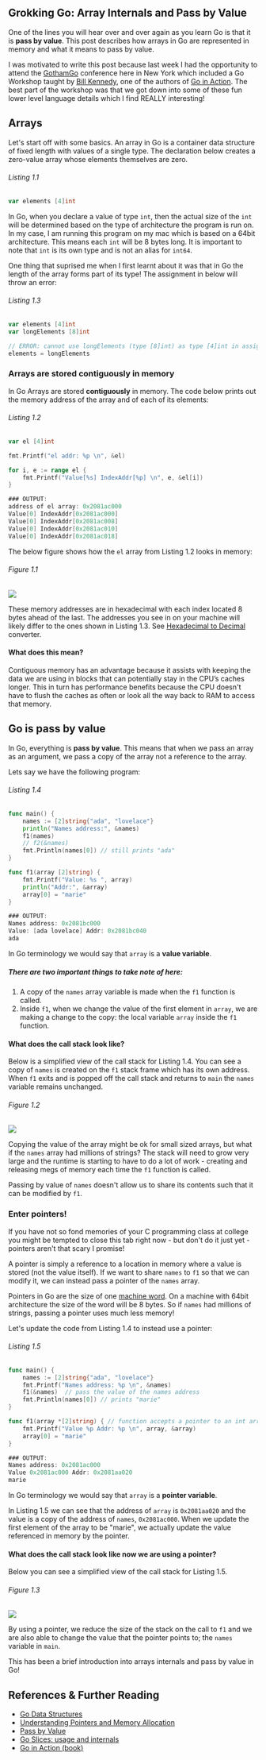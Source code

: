 ## Grokking Go: Array Internals and Pass by Value

One of the lines you will hear over and over again as you learn Go is that it is **pass by value**. This post describes how arrays in Go are represented in memory and what it means to pass by value.

I was motivated to write this post because last week I had the opportunity to attend the [GothamGo](http://gothamgo.com/) conference here in New York which included a Go Workshop taught by [Bill Kennedy](http://www.goinggo.net/), one of the authors of [Go in Action](http://www.manning.com/ketelsen/). The best part of the workshop was that we got down into some of these fun lower level language details which I find REALLY interesting!

## Arrays
Let's start off with some basics. An array in Go is a container data structure of fixed length with values of a single type. The declaration below creates a zero-value array whose elements themselves are zero.

###### Listing 1.1

```go
var elements [4]int
```

In Go, when you declare a value of type `int`, then the actual size of the `int` will be determined based on the type of architecture the program is run on. In my case, I am running this program on my mac which is based on a 64bit architecture. This means each `int` will be 8 bytes long. It is important to note that `int` is its own type and is not an alias for `int64`. 

One thing that suprised me when I first learnt about it was that in Go the length of the array forms part of its type! The assignment in below will throw an error:

###### Listing 1.3
```go
var elements [4]int
var longElements [8]int

// ERROR: cannot use longElements (type [8]int) as type [4]int in assignment
elements = longElements		
```

### Arrays are stored contiguously in memory

In Go Arrays are stored **contiguously** in memory. The code below prints out the memory address of the array and of each of its elements:
###### Listing 1.2
```go
var el [4]int

fmt.Printf("el addr: %p \n", &el)

for i, e := range el {
	fmt.Printf("Value[%s] IndexAddr[%p] \n", e, &el[i])
}

### OUTPUT:
address of el array: 0x2081ac000
Value[0] IndexAddr[0x2081ac000]
Value[0] IndexAddr[0x2081ac008]
Value[0] IndexAddr[0x2081ac010]
Value[0] IndexAddr[0x2081ac018]
```

The below figure shows how the `el` array from Listing 1.2 looks in memory:
###### Figure 1.1
![](images/go_initialized_array.jpg)

These memory addresses are in hexadecimal with each index located 8 bytes ahead of the last. The addresses you see in on your machine will likely differ to the ones shown in Listing 1.3. 
 See [Hexadecimal to Decimal](http://www.binaryhexconverter.com/hex-to-decimal-converter) converter.


#### What does this mean?

Contiguous memory has an advantage because it assists with keeping the data we are using in blocks that can potentially stay in the CPU’s caches longer. This in turn has performance benefits because the CPU doesn't have to flush the caches as often or look all the way back to RAM to access that memory. 

## Go is pass by value
In Go, everything is **pass by value**. This means that when we pass an array as an argument, we pass a copy of the array not a reference to the array.

Lets say we have the following program:
###### Listing 1.4
```go
func main() {
	names := [2]string{"ada", "lovelace"}
	println("Names address:", &names)
	f1(names)
	// f2(&names)
	fmt.Println(names[0]) // still prints "ada"
}

func f1(array [2]string) {
	fmt.Printf("Value: %s ", array)
	println("Addr:", &array)
	array[0] = "marie"
}

### OUTPUT:
Names address: 0x2081bc000
Value: [ada lovelace] Addr: 0x2081bc040
ada
```
In Go terminology we would say that `array` is a **value variable**.

##### There are two important things to take note of here: 
1. A copy of the `names` array variable is made when the `f1` function is called. <br/>
1. Inside `f1`, when we change the value of the first element in `array`, we are making a change to the copy: the local variable `array` inside the `f1` function. <br/>

#### What does the call stack look like?
Below is a simplified view of the call stack for Listing 1.4. You can see a copy of `names` is created on the `f1` stack frame which has its own address. When `f1` exits and is popped off the call stack and returns to `main` the `names` variable remains unchanged.

###### Figure 1.2
![](images/call_stack_1.png)

Copying the value of the array might be ok for small sized arrays, but what if the `names` array had millions of strings? The stack will need to grow very large and the runtime is starting to have to do a lot of work - creating and releasing megs of memory each time the `f1` function is called. 

Passing by value of `names` doesn't allow us to share its contents such that it can be modified by `f1`.

### Enter pointers!
If you have not so fond memories of your C programming class at college you might be tempted to close this tab right now - but don't do it just yet - pointers aren't that scary I promise! 

A pointer is simply a reference to a location in memory where a value is stored (not the value itself). If we want to share `names` to `f1` so that we can modify it, we can instead pass a pointer of the `names` array. 

Pointers in Go are the size of one [machine word](http://en.wikipedia.org/wiki/Word_(computer_architecture)). On a machine with 64bit architecture the size of the word will be 8 bytes. So if `names` had millions of strings, passing a pointer uses much less memory! 

Let's update the code from Listing 1.4 to instead use a pointer:
###### Listing 1.5
```go
func main() {
	names := [2]string{"ada", "lovelace"}
	fmt.Printf("Names address: %p \n", &names)
	f1(&names)	// pass the value of the names address
	fmt.Println(names[0]) // prints "marie"
}

func f1(array *[2]string) {	// function accepts a pointer to an int array
	fmt.Printf("Value %p Addr: %p \n", array, &array)
	array[0] = "marie"
}

### OUTPUT:
Names address: 0x2081ac000
Value 0x2081ac000 Addr: 0x2081aa020
marie
```
In Go terminology we would say that `array` is a **pointer variable**.

In Listing 1.5 we can see that the address of `array` is `0x2081aa020` and the value is a copy of the address of `names`, `0x2081ac000`. When we update the first element of the array to be "marie", we actually update the value referenced in memory by the pointer.

#### What does the call stack look like now we are using a pointer?
Below you can see a simplified view of the call stack for Listing 1.5.

###### Figure 1.3
![](images/call_stack_2.png)

By using a pointer, we reduce the size of the stack on the call to `f1` and we are also able to change the value that the pointer points to; the `names` variable in `main`.

This has been a brief introduction into arrays internals and pass by value in Go!

## References & Further Reading
* [Go Data Structures](http://research.swtch.com/godata)
* [Understanding Pointers and Memory Allocation](http://www.goinggo.net/2013/07/understanding-pointers-and-memory.html)
* [Pass by Value](http://golang.org/doc/faq#pass_by_value)
* [Go Slices: usage and internals](http://blog.golang.org/go-slices-usage-and-internals)
* [Go in Action (book)](http://www.manning.com/ketelsen/)
